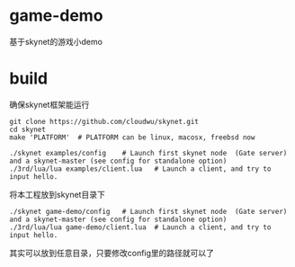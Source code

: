 # game-demo
基于skynet的游戏小demo

# build
确保skynet框架能运行
```
git clone https://github.com/cloudwu/skynet.git
cd skynet
make 'PLATFORM'  # PLATFORM can be linux, macosx, freebsd now

./skynet examples/config	# Launch first skynet node  (Gate server) and a skynet-master (see config for standalone option)
./3rd/lua/lua examples/client.lua 	# Launch a client, and try to input hello.
```
将本工程放到skynet目录下
```
./skynet game-demo/config	# Launch first skynet node  (Gate server) and a skynet-master (see config for standalone option)
./3rd/lua/lua game-demo/client.lua 	# Launch a client, and try to input hello.
```
其实可以放到任意目录，只要修改config里的路径就可以了

